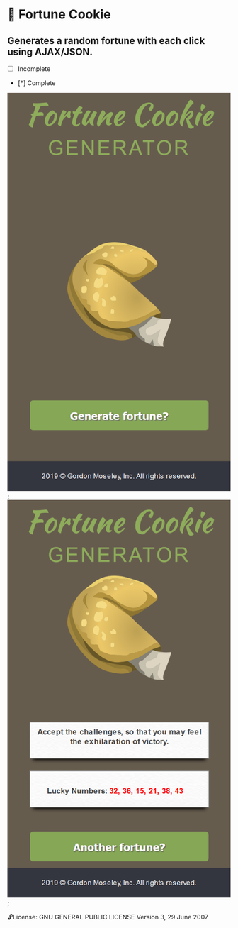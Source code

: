 
# :large_orange_diamond: Fortune Cookie 
## Generates a random fortune with each click using AJAX/JSON.

- [ ] Incomplete
- [*] Complete

![screenshot](https://github.com/moseleygj/WebPages/blob/master/FortuneCookie/Screenshot1.png);
![screenshot](https://github.com/moseleygj/WebPages/blob/master/FortuneCookie/Screenshot2.png);

 :unlock:License:
GNU GENERAL PUBLIC LICENSE Version 3, 29 June 2007

